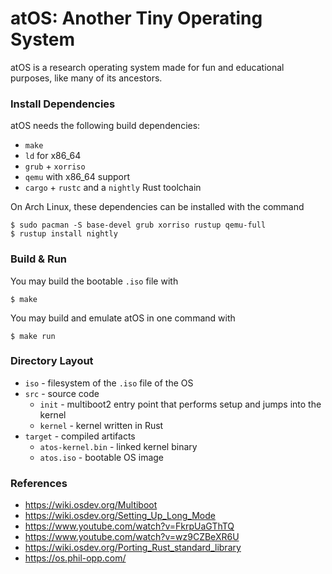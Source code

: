 # atOS: Another Tiny Operating System
atOS is a research operating system made for fun and educational purposes, like many of its ancestors.

### Install Dependencies

atOS needs the following build dependencies:
- `make`
- `ld` for x86_64
- `grub` + `xorriso`
- `qemu` with x86_64 support
- `cargo` + `rustc` and a `nightly` Rust toolchain

On Arch Linux, these dependencies can be installed with the command
```
$ sudo pacman -S base-devel grub xorriso rustup qemu-full
$ rustup install nightly
```

### Build & Run
You may build the bootable `.iso` file with
```
$ make
```

You may build and emulate atOS in one command with
```
$ make run
```

### Directory Layout
- `iso` - filesystem of the `.iso` file of the OS
- `src` - source code
  - `init` - multiboot2 entry point that performs setup and jumps into the kernel
  - `kernel` - kernel written in Rust
- `target` - compiled artifacts
  - `atos-kernel.bin` - linked kernel binary
  - `atos.iso` - bootable OS image

### References
- https://wiki.osdev.org/Multiboot
- https://wiki.osdev.org/Setting_Up_Long_Mode
- https://www.youtube.com/watch?v=FkrpUaGThTQ
- https://www.youtube.com/watch?v=wz9CZBeXR6U
- https://wiki.osdev.org/Porting_Rust_standard_library
- https://os.phil-opp.com/